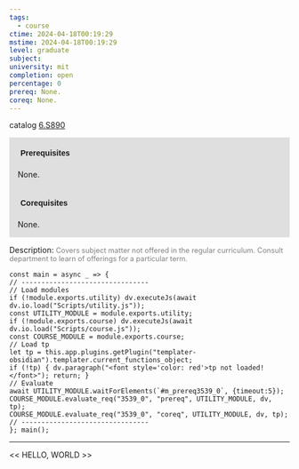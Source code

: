 ```yaml
---
tags:
  - course
ctime: 2024-04-18T00:19:29
mstime: 2024-04-18T00:19:29
level: graduate
subject: 
university: mit
completion: open
percentage: 0
prereq: None.
coreq: None.
---
```


catalog [6.S890](http://student.mit.edu/catalog/m6e.html#6.S890)

<span style="display: block; padding: 15px; background-color: rgb(100, 100, 100, 0.2);"><font id="m_prereq3539_0" style="display: block; font-family: Arial, sans-serif; font-weight: bold; padding: 5px">Prerequisites</font><br><span id="prereq3539_0">None.</span></span>
<span style="display: block; padding: 15px; background-color: rgb(100, 100, 100, 0.2);"><font id="m_coreq3539_0" style="display: block; font-family: Arial, sans-serif; font-weight: bold; padding: 5px">Corequisites</font><br><span id="coreq3539_0">None.</span></span>

<font style="">Description:</font>
<font style="color: grey; font-size: 0.8rem;">Covers subject matter not offered in the regular curriculum. Consult department to learn of offerings for a particular term.</font>

```dataviewjs
const main = async _ => {
// --------------------------------
// Load modules
if (!module.exports.utility) dv.executeJs(await dv.io.load("Scripts/utility.js"));
const UTILITY_MODULE = module.exports.utility;
if (!module.exports.course) dv.executeJs(await dv.io.load("Scripts/course.js"));
const COURSE_MODULE = module.exports.course;
// Load tp
let tp = this.app.plugins.getPlugin("templater-obsidian").templater.current_functions_object;
if (!tp) { dv.paragraph("<font style='color: red'>tp not loaded!</font>"); return; }
// Evaluate
await UTILITY_MODULE.waitForElements(`#m_prereq3539_0`, {timeout:5});
COURSE_MODULE.evaluate_req("3539_0", "prereq", UTILITY_MODULE, dv, tp);
COURSE_MODULE.evaluate_req("3539_0", "coreq", UTILITY_MODULE, dv, tp);
// --------------------------------
}; main();
```

---

<< HELLO, WORLD >>
